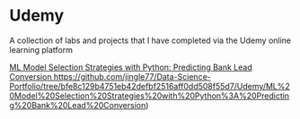 # Udemy
A collection of labs and projects that I have completed via the Udemy online learning platform

[ML Model Selection Strategies with Python: Predicting Bank Lead Conversion
](https://github.com/jingle77/Data-Science-Portfolio/tree/bfe8c129b4751eb42defbf2516aff0dd508f55d7/Udemy/ML%20Model%20Selection%20Strategies%20with%20Python%3A%20Predicting%20Bank%20Lead%20Conversion)https://github.com/jingle77/Data-Science-Portfolio/tree/bfe8c129b4751eb42defbf2516aff0dd508f55d7/Udemy/ML%20Model%20Selection%20Strategies%20with%20Python%3A%20Predicting%20Bank%20Lead%20Conversion)
